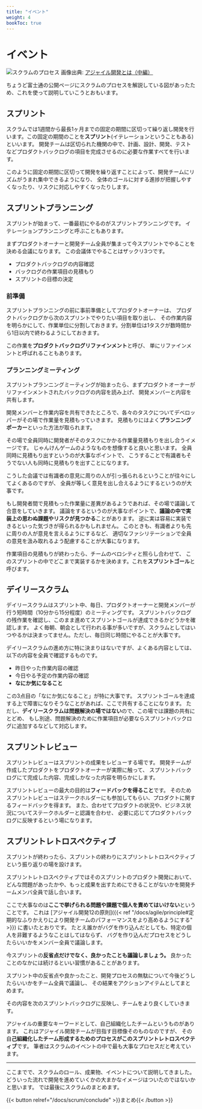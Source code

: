 ```yaml
---
title: "イベント"
weight: 4
bookToc: true
---
```


# イベント

![スクラムのプロセス](../process.jpg)
画像出典: [アジャイル開発とは（中編）](https://www.fujitsu.com/jp/group/fst/about/resources/featurestories/about-agile-02.html)

ちょうど富士通の公開ページにスクラムのプロセスを解説している図があったため、これを使って説明していこうとおもいます。

## スプリント

スクラムでは1週間から最長1ヶ月までの固定の期間に区切って繰り返し開発を行います。この固定の期間のことを**スプリント**(イテレーションということもある)といいます。
開発チームは区切られた機関の中で、計画、設計、開発、テストなどプロダクトバックログの項目を完成させるのに必要な作業すべてを行います。

このように固定の期間に区切って開発を繰り返すことによって、開発チームにリズムがうまれ集中できるようになり、
全体のゴールに対する進捗が把握しやすくなったり、リスクに対応しやすくなったりします。

## スプリントプランニング

スプリントが始まって、一番最初にやるのがスプリントプランニングです。
イテレーションプランニングと呼ぶこともあります。

まずプロダクトオーナーと開発チーム全員が集まって今スプリントでやることを決める会議になります。
この会議体でやることはザックリ3つです。

* プロダクトバックログの内容確認
* バックログの作業項目の見積もり
* スプリントの目標の決定

### 前準備

スプリントプランニングの前に事前準備としてプロダクトオーナーは、
プロダクトバックログから次のスプリントでやりたい項目を取り出し、
その作業内容を明らかにして、作業単位に分割しておきます。分割単位は1タスクが数時間から1日以内で終わるようにしておきます。

この作業を**プロダクトバックログリファインメント**と呼び、
単にリファインメントと呼ばれることもあります。

### プランニングミーティング

スプリントプランニングミーティングが始まったら、まずプロダクトオーナーがリファインメントされたバックログの内容を読み上げ、
開発メンバーと内容を共有します。

開発メンバーと作業内容を共有できたところで、各々のタスクについてデベロッパーがその場で作業量を見積もっていきます。
見積もりにはよく**プランニングポーカー**といった方法が取られます。

その場で全員同時に開発者がそのタスクにかかる作業量見積もりを出し合うイメージです。
じゃんけんゲームのようなものを想像すると良いと思います。
全員同時に見積もり出すというのが大事なポイントで、
こうすることで有識者もそうでない人も同時に見積もりを出すことになります。

こうした会議では有識者の意見に周りの人が引っ張られるということが往々にしてよくあるのですが、
全員が等しく意見を出し合えるようにするというのが大事です。

もし開発者間で見積もった作業量に差異があるようであれば、その場で議論して合意をしていきます。
議論をするというのが大事なポイントで、**議論の中で実装上の思わぬ課題やリスクが見つかる**ことがあります。
逆に実は容易に実装できるといった気づきが得られるかもしれません。
このときも、有識者よりも先に周りの人が意見を言えるようにするなど、
適切なファシリテーションで全員の意見を汲み取れるよう配慮することが大事になります。

作業項目の見積もりが終わったら、チームのベロシティと照らし合わせて、
このスプリントの中でどこまで実装するかを決めます。これを**スプリントゴール**と呼びます。

## デイリースクラム

デイリースクラムはスプリント中、毎日、プロダクトオーナーと開発メンバーが行う短時間（10分から15分程度）のミーティングです。
スプリントバックログの残作業を確認し、このまま進めてスプリントゴールが達成できるかどうかを確認します。
よく毎朝、朝会として行われる事が多いですが、スクラムとしてはいつやるかは決まってません。ただし、毎日同じ時間にやることが大事です。

デイリースクラムの進め方に特に決まりはないですが、よくある内容としては、以下の内容を全員で確認するものです。

* 昨日やった作業内容の確認
* 今日やる予定の作業内容の確認
* **なにか気になること**

この3点目の「なにか気になること」が特に大事です。
スプリントゴールを達成する上で障害になりそうなことがあれば、ここで共有することになります。
ただし、**デイリースクラムは問題解決の場ではない**ので、この場では課題の共有にとどめ、
もし別途、問題解決のために作業項目が必要ならスプリントバックログに追加するなどして対応します。

## スプリントレビュー

スプリントレビューはスプリントの成果をレビューする場です。
開発チームが作成したプロダクトをプロダクトオーナーが実際に触って、
スプリントバックログにて完成した内容、完成しかなった内容を明らかにします。

スプリントレビューの最大の目的は**フィードバックを得ること**です。
そのためスプリントレビューはステークホルダーにも参加してもらい、プロダクトに関するフィードバックを得ます。
また、合わせてプロダクトの状況や、ビジネス状況についてステークホルダーと認識を合わせ、
必要に応じてプロダクトバックログに反映するという場になります。

## スプリントレトロスペクティブ

スプリントが終わったら、スプリントの終わりにスプリントレトロスペクティブという振り返りの場を設けます。

スプリントレトロスペクティブではそのスプリントのプロダクト開発において、
どんな問題があったかや、もっと成果を出すためにできることがないかを開発チームメンバ全員で話し合います。

ここで大事なのは**ここで挙げられる問題や課題で個人を責めてはいけない**ということです。
これは [アジャイル開発12の原則]({{< ref "/docs/agile/principle#定期的なふりかえりにより開発チームのパフォーマンスをより高めるようにする" >}}) に書いたとおりです。
たとえ誰かがバグを作り込んだとしても、特定の個人を非難するようなことはしてはならず、
バグを作り込んだプロセスをどうしたらいいかをメンバー全員で議論します。

今スプリントの**反省点だけでなく、良かったことも議論しましょう。**
良かったことのなかには続けるといい習慣があることがあります。

スプリント中の反省点や良かったこと、開発プロセスの無駄について今後どうしたらいいかをチーム全員で議論し、
その結果をアクションアイテムとしてまとめます。

その内容を次のスプリントバックログに反映し、チームをより良くしていきます。

アジャイルの重要なキーワードとして、自己組織化したチームというものがあります。
これはアジャイル開発チームが目指す目標像そのものなのですが、
その自**己組織化したチーム形成するためのプロセスがこのスプリントレトロスペクティブ**です。
筆者はスクラムのイベントの中で最も大事なプロセスだと考えています。

---

ここまでで、スクラムのロール、成果物、イベントについて説明してきました。
どういった流れで開発を進めていくかの大まかなイメージはついたのではないかと思います。
では最後にスクラムのまとめます。

{{< button relref="/docs/scrum/conclude" >}}まとめ{{< /button >}}